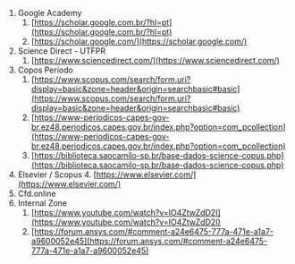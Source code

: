 1. Google Academy
    1. [https://scholar.google.com.br/?hl=pt](https://scholar.google.com.br/?hl=pt)
    2. [https://scholar.google.com/](https://scholar.google.com/)
2. Science Direct - UTFPR
    1. [https://www.sciencedirect.com/](https://www.sciencedirect.com/)
3. Copos Período
    1. [https://www.scopus.com/search/form.uri?display=basic&zone=header&origin=searchbasic#basic](https://www.scopus.com/search/form.uri?display=basic&zone=header&origin=searchbasic#basic)
    2. [https://www-periodicos-capes-gov-br.ez48.periodicos.capes.gov.br/index.php?option=com_pcollection](https://www-periodicos-capes-gov-br.ez48.periodicos.capes.gov.br/index.php?option=com_pcollection)
    3. [https://biblioteca.saocamilo-sp.br/base-dados-science-copus.php](https://biblioteca.saocamilo-sp.br/base-dados-science-copus.php)
4. Elsevier / Scopus
    4. [https://www.elsevier.com/](https://www.elsevier.com/)
5. Cfd.online
6. Internal Zone
    1. [https://www.youtube.com/watch?v=IO4ZtwZdD2I](https://www.youtube.com/watch?v=IO4ZtwZdD2I)
    2. [](https://forum.ansys.com/forums/topic/how-to-convert-wall-zones-to-interior-zones-for-fluent-solver/)[https://forum.ansys.com/#comment-a24e6475-777a-471e-a1a7-a9600052e45](https://forum.ansys.com/#comment-a24e6475-777a-471e-a1a7-a9600052e45)